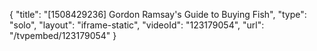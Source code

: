 {
    "title": "[1508429236] Gordon Ramsay's Guide to Buying Fish",
    "type": "solo",
    "layout": "iframe-static",
    "videoId": "123179054",
    "url": "\/tvpembed\/123179054"
}